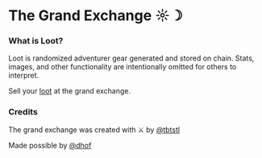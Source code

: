# The Grand Exchange ☼☽

### What is Loot?
Loot is randomized adventurer gear generated and stored on chain. Stats, images, and other functionality are intentionally omitted for others to interpret.

Sell your [loot](https://www.lootproject.com/) at the grand exchange.

### Credits
The grand exchange was created with ⚔ by [@tbtstl](https://www.twitter.com/tbtstl)

Made possible by [@dhof](https://www.twitter.com/dhof)